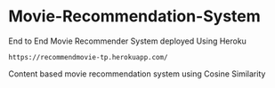 # Movie-Recommendation-System
End to End Movie Recommender System deployed Using Heroku
 
    https://recommendmovie-tp.herokuapp.com/
    
Content based movie recommendation system using Cosine Similarity
